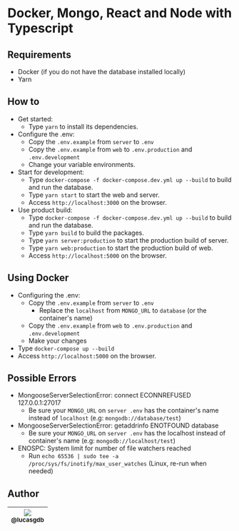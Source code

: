 # Docker, Mongo, React and Node with Typescript

## Requirements

-  Docker (if you do not have the database installed locally)
-  Yarn

## How to

-  Get started:
   -  Type `yarn` to install its dependencies.
-  Configure the .env:
   -  Copy the `.env.example` from `server` to `.env`
   -  Copy the `.env.example` from `web` to `.env.production` and `.env.development`
   -  Change your variable environments.
-  Start for development:
   -  Type `docker-compose -f docker-compose.dev.yml up --build` to build and run the database.
   -  Type `yarn start` to start the web and server.
   -  Access `http://localhost:3000` on the browser.
-  Use product build:
   -  Type `docker-compose -f docker-compose.dev.yml up --build` to build and run the database.
   -  Type `yarn build` to build the packages.
   -  Type `yarn server:production` to start the production build of server.
   -  Type `yarn web:production` to start the production build of web.
   -  Access `http://localhost:5000` on the browser.

## Using Docker

-  Configuring the .env:
   -  Copy the `.env.example` from `server` to `.env`
      -  Replace the `localhost` from `MONGO_URL` to `database` (or the container's name)
   -  Copy the `.env.example` from `web` to `.env.production` and `.env.development`
   -  Make your changes
-  Type `docker-compose up --build`
-  Access `http://localhost:5000` on the browser.

## Possible Errors

-  MongooseServerSelectionError: connect ECONNREFUSED 127.0.0.1:27017
   -  Be sure your `MONGO_URL` on `server .env` has the container's name instead of `localhost` (e.g: `mongodb://database/test`)
-  MongooseServerSelectionError: getaddrinfo ENOTFOUND database
   -  Be sure your `MONGO_URL` on `server .env` has the localhost instead of container's name (e.g: `mongodb://localhost/test`)
-  ENOSPC: System limit for number of file watchers reached
   -  Run `echo 65536 | sudo tee -a /proc/sys/fs/inotify/max_user_watches` (Linux, re-run when needed)

## Author

| [<img src="https://avatars3.githubusercontent.com/u/13838273?v=3&s=115"><br><sub>@lucasgdb</sub>](https://github.com/lucasgdb) |
| :----------------------------------------------------------------------------------------------------------------------------: |
